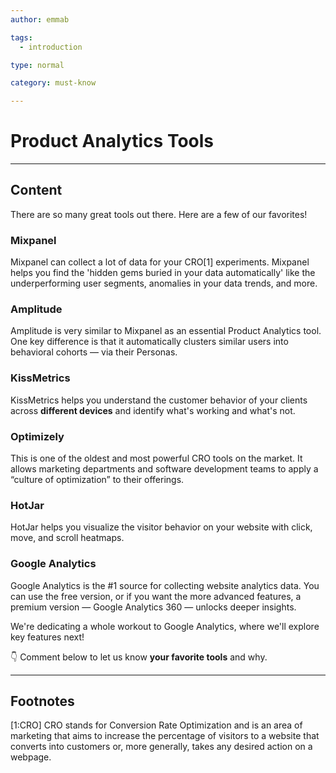 ```yaml
---
author: emmab

tags:
  - introduction

type: normal

category: must-know

---
```

# Product Analytics Tools

---
## Content

There are so many great tools out there. Here are a few of our favorites!

### Mixpanel
Mixpanel can collect a lot of data for your CRO[1] experiments. Mixpanel helps you find the 'hidden gems buried in your data automatically' like the underperforming user segments, anomalies in your data trends, and more.

### Amplitude
Amplitude is very similar to Mixpanel as an essential Product Analytics tool. One key difference is that it automatically clusters similar users into behavioral cohorts — via their Personas.

### KissMetrics
KissMetrics helps you understand the customer behavior of your clients across **different devices** and identify what's working and what's not.

### Optimizely
This is one of the oldest and most powerful CRO tools on the market. It allows marketing departments and software development teams to apply a “culture of optimization” to their offerings.

### HotJar
HotJar helps you visualize the visitor behavior on your website with click, move, and scroll heatmaps.

### Google Analytics
Google Analytics is the #1 source for collecting website analytics data. You can use the free version, or if you want the more advanced features, a premium version — Google Analytics 360 — unlocks deeper insights.

We're dedicating a whole workout to Google Analytics, where we'll explore key features next!

👇 Comment below to let us know **your favorite tools** and why.

---
## Footnotes

[1:CRO]
CRO stands for Conversion Rate Optimization and is an area of marketing that aims to increase the percentage of visitors to a website that converts into customers or, more generally, takes any desired action on a webpage.
 
